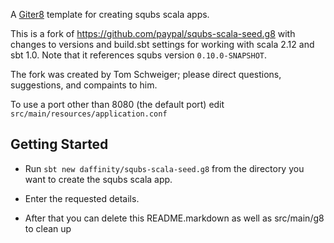 A [Giter8][g8] template for creating squbs scala apps.

[g8]: http://www.foundweekends.org/giter8/

This is a fork of https://github.com/paypal/squbs-scala-seed.g8 with changes to versions and build.sbt settings for working with scala 2.12 and sbt 1.0.  Note that it references squbs version `0.10.0-SNAPSHOT`.

The fork was created by Tom Schweiger; please direct questions, suggestions, and compaints to him.

To use a port other than 8080 (the default port) edit `src/main/resources/application.conf` 

Getting Started
---------------

* Run `sbt new daffinity/squbs-scala-seed.g8` from the directory you want to create the squbs scala app.

* Enter the requested details.

* After that you can delete this README.markdown as well as src/main/g8 to clean up

